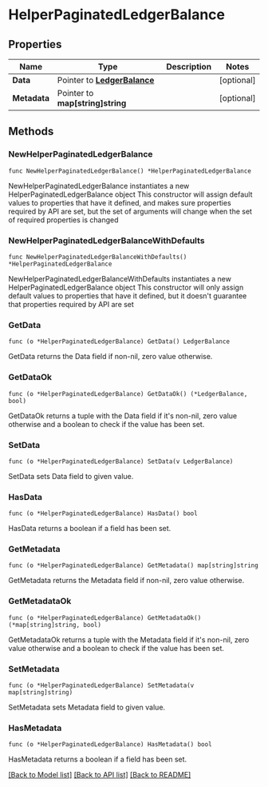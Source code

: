 # HelperPaginatedLedgerBalance

## Properties

Name | Type | Description | Notes
------------ | ------------- | ------------- | -------------
**Data** | Pointer to [**LedgerBalance**](LedgerBalance.md) |  | [optional] 
**Metadata** | Pointer to **map[string]string** |  | [optional] 

## Methods

### NewHelperPaginatedLedgerBalance

`func NewHelperPaginatedLedgerBalance() *HelperPaginatedLedgerBalance`

NewHelperPaginatedLedgerBalance instantiates a new HelperPaginatedLedgerBalance object
This constructor will assign default values to properties that have it defined,
and makes sure properties required by API are set, but the set of arguments
will change when the set of required properties is changed

### NewHelperPaginatedLedgerBalanceWithDefaults

`func NewHelperPaginatedLedgerBalanceWithDefaults() *HelperPaginatedLedgerBalance`

NewHelperPaginatedLedgerBalanceWithDefaults instantiates a new HelperPaginatedLedgerBalance object
This constructor will only assign default values to properties that have it defined,
but it doesn't guarantee that properties required by API are set

### GetData

`func (o *HelperPaginatedLedgerBalance) GetData() LedgerBalance`

GetData returns the Data field if non-nil, zero value otherwise.

### GetDataOk

`func (o *HelperPaginatedLedgerBalance) GetDataOk() (*LedgerBalance, bool)`

GetDataOk returns a tuple with the Data field if it's non-nil, zero value otherwise
and a boolean to check if the value has been set.

### SetData

`func (o *HelperPaginatedLedgerBalance) SetData(v LedgerBalance)`

SetData sets Data field to given value.

### HasData

`func (o *HelperPaginatedLedgerBalance) HasData() bool`

HasData returns a boolean if a field has been set.

### GetMetadata

`func (o *HelperPaginatedLedgerBalance) GetMetadata() map[string]string`

GetMetadata returns the Metadata field if non-nil, zero value otherwise.

### GetMetadataOk

`func (o *HelperPaginatedLedgerBalance) GetMetadataOk() (*map[string]string, bool)`

GetMetadataOk returns a tuple with the Metadata field if it's non-nil, zero value otherwise
and a boolean to check if the value has been set.

### SetMetadata

`func (o *HelperPaginatedLedgerBalance) SetMetadata(v map[string]string)`

SetMetadata sets Metadata field to given value.

### HasMetadata

`func (o *HelperPaginatedLedgerBalance) HasMetadata() bool`

HasMetadata returns a boolean if a field has been set.


[[Back to Model list]](../README.md#documentation-for-models) [[Back to API list]](../README.md#documentation-for-api-endpoints) [[Back to README]](../README.md)


